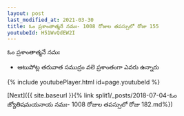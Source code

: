 ```yaml
---
layout: post
last_modified_at: 2021-03-30
title: ఓం ప్రశాంతాత్మనే నమః- 1008 రోజుల తపస్సులో రోజు 155
youtubeId: H51WvQdEW2I
---
```

 
 
 ఓం ప్రశాంతాత్మనే నమః  
 
 -  ఆటుపోట్ల తరువాత సముద్రం వలె ప్రశాంతంగా ఎవరు ఉన్నారు 
 
  
 
  
 
 
 
 
 
 


{% include youtubePlayer.html id=page.youtubeId %}
 
[Next]({{ site.baseurl }}{% link  split1/_posts/2018-07-04-ఓం జ్యోతిషమయనాయ నమః- 1008 రోజుల తపస్సులో రోజు 182.md%})
 
